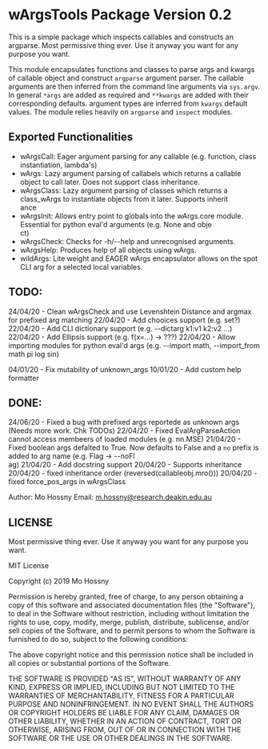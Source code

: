 # wArgsTools Package Version 0.2

This is a simple package which inspects callables and constructs an argparse.
Most permissive thing ever. Use it anyway you want for any purpose you want.

This module encapsulates functions and classes to parse args and kwargs of
callable object and construct `argparse` argument parser. The callable
arguments are then inferred from the command line arguments via `sys.argv`.
In general `*args` are added as required and `**kwargs` are added with their
corresponding defaults. argument types are inferred from `kwargs` default
values. The module relies heavily on `argparse` and `inspect` modules.

## Exported Functionalities
- wArgsCall: Eager argument parsing for any callable (e.g. function, class instantiation, lambda's)
- wArgs: Lazy argument parsing of callabels which returns a callable object to call later. Does not support class inheritance.
- wArgsClass: Lazy argument parsing of classes which returns a class_wArgs to instantiate objects from it later. Supports inherit\
ance
- wArgsInit: Allows entry point to globals into the wArgs.core module. Essential for python eval'd arguments (e.g. None and obje\
ct)
- wArgsCheck: Checks for -h/--help and unrecognised arguments.
- wArgsHelp: Produces help of all objects using wArgs.
- wildArgs: Lite weight and EAGER wArgs encapsulator allows on the spot CLI arg for a selected local variables.

## TODO:
24/04/20 - Clean wArgsCheck and use Levenshtein Distance and argmax for prefixed arg matching
22/04/20 - Add chooices support (e.g. set?)
22/04/20 - Add CLI dictionary support (e.g. --dictarg k1:v1 k2:v2 ...)
22/04/20 - Add Ellipsis support (e.g. f(x=...) -> ???)
22/04/20 - Allow importing modules for python eval'd args (e.g. --import math, --import_from math pi log sin)

04/01/20 - Fix mutability of unknown_args
10/01/20 - Add custom help formatter

## DONE:
24/06/20 - Fixed a bug with prefixed args reportede as unknown args (Needs more work. Chk TODOs)
22/04/20 - Fixed EvalArgParseAction cannot access membeers of loaded modules (e.g. nn.MSE)
21/04/20 - Fixed boolean args defalted to True. Now defaults to False and a `no` prefix is added to arg name (e.g. Flag -> --noFl\
ag)
21/04/20 - Add docstring support
20/04/20 - Supports inheritance
20/04/20 - fixed inheritance order (reversed(callableobj.mro()))
20/04/20 - fixed force_pos_args in wArgsClass

Author: Mo Hossny
Email: m.hossny@research.deakin.edu.au

## LICENSE
Most permissive thing ever. Use it anyway you want for any purpose you want.

MIT License

Copyright (c) 2019 Mo Hossny

Permission is hereby granted, free of charge, to any person obtaining a copy
of this software and associated documentation files (the "Software"), to deal
in the Software without restriction, including without limitation the rights
to use, copy, modify, merge, publish, distribute, sublicense, and/or sell
copies of the Software, and to permit persons to whom the Software is
furnished to do so, subject to the following conditions:

The above copyright notice and this permission notice shall be included in all
copies or substantial portions of the Software.

THE SOFTWARE IS PROVIDED "AS IS", WITHOUT WARRANTY OF ANY KIND, EXPRESS OR
IMPLIED, INCLUDING BUT NOT LIMITED TO THE WARRANTIES OF MERCHANTABILITY,
FITNESS FOR A PARTICULAR PURPOSE AND NONINFRINGEMENT. IN NO EVENT SHALL THE
AUTHORS OR COPYRIGHT HOLDERS BE LIABLE FOR ANY CLAIM, DAMAGES OR OTHER
LIABILITY, WHETHER IN AN ACTION OF CONTRACT, TORT OR OTHERWISE, ARISING FROM,
OUT OF OR IN CONNECTION WITH THE SOFTWARE OR THE USE OR OTHER DEALINGS IN THE
SOFTWARE.
